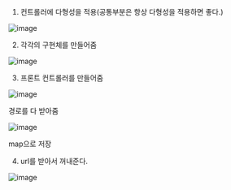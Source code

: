 1. 컨트롤러에 다형성을 적용(공통부분은 항상 다형성을 적용하면 좋다.)

  ![image](https://user-images.githubusercontent.com/108928206/183279209-bf9590c5-bdd2-456d-80b3-54a8723e3eb7.png)

2. 각각의 구현체를 만들어줌

  ![image](https://user-images.githubusercontent.com/108928206/183279220-41df08ab-a9dc-4f24-bc42-4d508ce28111.png)

3. 프론트 컨트롤러를 만들어줌

  ![image](https://user-images.githubusercontent.com/108928206/183279238-5f68a8a2-8e46-47f5-b8bb-24f25a7863f3.png)
  
  경로를 다 받아줌
  
   ![image](https://user-images.githubusercontent.com/108928206/183279262-a20479bc-88ea-4f72-bd5a-1a119a009a99.png)

  map으로 저장
  
4. url를 받아서 꺼내준다.

  ![image](https://user-images.githubusercontent.com/108928206/183279295-c36d7c95-4e97-41b8-bc47-95414f47a1ed.png)
